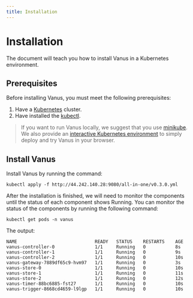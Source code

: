 ```yaml
---
title: Installation
---
```


# Installation

The document will teach you how to install Vanus in a Kubernetes environment.

## Prerequisites

Before installing Vanus, you must meet the following prerequisites:

1. Have a [Kubernetes](https://kubernetes.io/docs/setup) cluster.
2. Have installed the [kubectl](https://kubernetes.io/docs/tasks/tools/).

> If you want to run Vanus locally, we suggest that you use [minikube](https://minikube.sigs.k8s.io/docs/start). We also provide an [interactive Kubernetes environment](https://play.linkall.com) to simply deploy and try Vanus in your browser.

## Install Vanus

Install Vanus by running the command:

```shell
kubectl apply -f http://44.242.140.28:9080/all-in-one/v0.3.0.yml
```

After the installation is finished, we will need to monitor the components until the status of each component shows Running. You can monitor the status of the components by running the following command:

```shell
kubectl get pods -n vanus
```

The output:

```text
NAME                             READY   STATUS    RESTARTS    AGE
vanus-controller-0               1/1     Running   0           8s
vanus-controller-1               1/1     Running   0           9s
vanus-controller-2               1/1     Running   0           10s
vanus-gateway-7889df65c9-hvm97   1/1     Running   0           3s
vanus-store-0                    1/1     Running   0           10s
vanus-store-1                    1/1     Running   0           11s
vanus-store-2                    1/1     Running   0           12s
vanus-timer-88bc6885-fst27       1/1     Running   0           10s
vanus-trigger-8668cd4659-l9lgp   1/1     Running   0           10s
```
